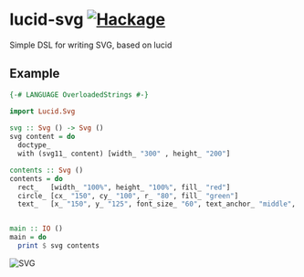 lucid-svg [![Hackage](https://img.shields.io/hackage/v/lucid-svg.svg?style=flat)](https://hackage.haskell.org/package/lucid-svg)
=========
Simple DSL for writing SVG, based on lucid

## Example

``` haskell
{-# LANGUAGE OverloadedStrings #-}

import Lucid.Svg
 
svg :: Svg () -> Svg ()
svg content = do
  doctype_
  with (svg11_ content) [width_ "300" , height_ "200"]

contents :: Svg ()
contents = do
  rect_   [width_ "100%", height_ "100%", fill_ "red"]
  circle_ [cx_ "150", cy_ "100", r_ "80", fill_ "green"]
  text_   [x_ "150", y_ "125", font_size_ "60", text_anchor_ "middle", fill_ "white"] "SVG"


main :: IO ()
main = do
  print $ svg contents
```

![SVG](http://i.imgur.com/dXu84xR.png)
